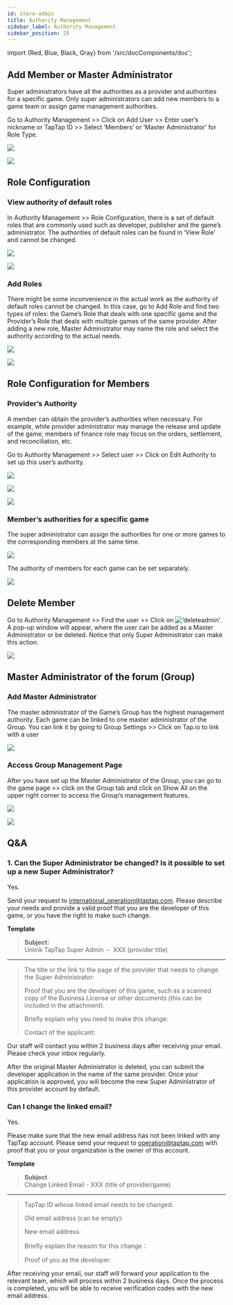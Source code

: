 ```yaml
---
id: store-admin 
title: Authority Management 
sidebar_label: Authority Management
sidebar_position: 25 
---
```


import {Red, Blue, Black, Gray} from '/src/docComponents/doc';

## Add Member or Master Administrator  

Super administrators have all the authorities as a provider and authorities for a specific game. Only super administrators can add new members to a game team or assign game management authorities.

Go to <Blue>Authority Management</Blue> >> Click on <Blue>Add User</Blue> >> Enter user’s nickname or TapTap ID >> Select ‘Members’ or ‘Master Administrator’ for Role Type.

![ ](/img/Administrator-Settings-1.png)  
  
![ ](/img/Administrator-Settings-2.png)

## Role Configuration  
 
### View authority of default roles

In <Blue>Authority Management</Blue> >> <Blue> Role Configuration</Blue>, there is a set of default roles that are commonly used such as developer, publisher and the game’s administrator. The authorities of default roles can be found in ‘View Role’ and cannot be changed. 

![ ](/img/Administrator-Settings-3.png)
   
![ ](/img/Administrator-Settings-4.png)  

### Add Roles

There might be some inconvenience in the actual work as the authority of default roles cannot be changed. In this case, go to <Blue>Add Role</Blue> and find two types of roles: the <Blue>Game’s Role</Blue> that deals with one specific game and the <Blue>Provider’s Role</Blue> that deals with multiple games of the same provider. After adding a new role, Master Administrator may name the role and select the authority according to the actual needs.

![ ](/img/Administrator-Settings-5.png)
  
![ ](/img/Administrator-Settings-6.png)

## Role Configuration for Members  

### Provider’s Authority

A member can obtain the provider’s authorities when necessary. For example, while provider administrator may manage the release and update of the game, members of finance role may focus on the orders, settlement, and reconciliation, etc. 

Go to <Blue>Authority Management</Blue> >> Select user >> Click on <Blue>Edit Authority</Blue> to set up this user’s authority.

![ ](/img/Administrator-Settings-7.png)  
  
![ ](/img/Administrator-Settings-8.png)  
  
![ ](/img/Administrator-Settings-9.png)  

### Member’s authorities for a specific game 

The super administrator can assign the authorities for one or more games to the corresponding members at the same time.

![ ](/img/Administrator-Settings-10.png)  
  
The authority of members for each game can be set separately.

![ ](/img/Administrator-Settings-11.png)  
  
## Delete Member

Go to <Blue>Authority Management</Blue> >> Find the user >> Click on ![‘deleteadmin’](https://img.tapimg.com/market/images/2e5c836549d866d6d44036d158095cbb.png). A pop-up window will appear, where the user can be added as a Master Administrator or be deleted. Notice that only Super Administrator can make this action.

![ ](/img/Administrator-Settings-12.png)   
   
## Master Administrator of the forum (Group)

### Add Master Administrator

The master administrator of the Game’s Group has the highest management authority. Each game can be linked to one master administrator of the Group. You can link it by going to <Blue>Group Settings</Blue> >> Click on Tap.io to link with a user

![ ](/img/Administrator-Settings-13.png)

### Access Group Management Page

After you have set up the Master Administrator of the Group, you can go to <Blue>the game page</Blue> >> click on the Group tab and click on <Blue>Show All</Blue> on the upper right corner to access the Group’s management features.

![ ](/img/Administrator-Settings-14.png)

![ ](/img/Administrator-Settings-15.png)

## Q&A  

### 1. Can the Super Administrator be changed?  Is it possible to set up a new Super Administrator?

Yes.

Send your request to  [international_operation@taptap.com](mailto:international_operation@taptap.com). Please describe your needs and provide a valid proof that you are the developer of this game, or you have the right to make such change.

**Template**  

> **Subject:**  
> Unlink TapTap Super Admin  -  XXX (provider title)

---
>
> The title or the link to the page of the provider that needs to change the Super Administrator:
>
> Proof that you are the developer of this game, such as a scanned copy of the Business License or other documents (this can be included in the attachment). 
>
> Briefly explain why you need to make this change:
>
> Contact of the applicant:

Our staff will contact you within 2 business days after receiving your email. Please check your inbox regularly.

After the original Master Administrator is deleted, you can submit the developer application in the name of the same provider. Once your application is approved, you will become the new Super Administrator of this provider account by default.

### Can I change the linked email?  

Yes.

Please make sure that the new email address has not been linked with any TapTap account. Please send your request to  operation@taptap.com with proof that you or your organization is the owner of this account.
 

**Template**  

> **Subject**  
> Change Linked Email - XXX (title of provider/game)

---
>
> TapTap ID whose linked email needs to be changed:  
>
> Old email address <Gray>(can be empty)</Gray>:  
>
> New email address:  
>
> Briefly explain the reason for this change<Gray></Gray>：  
>
> Proof of you as the developer:  

After receiving your email, our staff will forward your application to the relevant team, which will process within 2 business days. Once the process is completed, you will be able to receive verification codes with the new email address.
  
